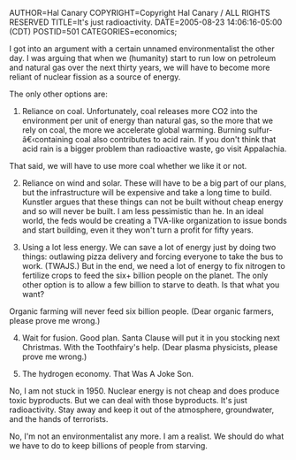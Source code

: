 AUTHOR=Hal Canary
COPYRIGHT=Copyright Hal Canary / ALL RIGHTS RESERVED
TITLE=It's just radioactivity.
DATE=2005-08-23 14:06:16-05:00 (CDT)
POSTID=501
CATEGORIES=economics;

I got into an argument with a certain unnamed environmentalist the other day. I was arguing that when we (humanity) start to run low on petroleum and natural gas over the next thirty years, we will have to become more reliant of nuclear fission as a source of energy.

The only other options are:

1) Reliance on coal. Unfortunately, coal releases more CO2 into the environment per unit of energy than natural gas, so the more that we rely on coal, the more we accelerate global warming. Burning sulfur-â€‹containing coal also contributes to acid rain. If you don't think that acid rain is a bigger problem than radioactive waste, go visit Appalachia.

That said, we will have to use more coal whether we like it or not.

2) Reliance on wind and solar. These will have to be a big part of our plans, but the infrastructure will be expensive and take a long time to build. Kunstler argues that these things can not be built without cheap energy and so will never be built. I am less pessimistic than he. In an ideal world, the feds would be creating a TVA-like organization to issue bonds and start building, even it they won't turn a profit for fifty years.

3) Using a lot less energy. We can save a lot of energy just by doing two things: outlawing pizza delivery and forcing everyone to take the bus to work. (TWAJS.) But in the end, we need a lot of energy to fix nitrogen to fertilize crops to feed the six+ billion people on the planet. The only other option is to allow a few billion to starve to death. Is that what you want?

Organic farming will never feed six billion people. (Dear organic farmers, please prove me wrong.)

4) Wait for fusion. Good plan. Santa Clause will put it in you stocking next Christmas. With the Toothfairy's help. (Dear plasma physicists, please prove me wrong.)

5) The hydrogen economy. That Was A Joke Son.

No, I am not stuck in 1950. Nuclear energy is not cheap and does produce toxic byproducts. But we can deal with those byproducts. It's just radioactivity. Stay away and keep it out of the atmosphere, groundwater, and the hands of terrorists.

No, I'm not an environmentalist any more. I am a realist. We should do what we have to do to keep billions of people from starving.
